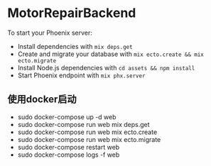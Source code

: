 # MotorRepairBackend

To start your Phoenix server:

  * Install dependencies with `mix deps.get`
  * Create and migrate your database with `mix ecto.create && mix ecto.migrate`
  * Install Node.js dependencies with `cd assets && npm install`
  * Start Phoenix endpoint with `mix phx.server`

## 使用docker启动

  * sudo docker-compose up -d web
  * sudo docker-compose run web mix deps.get
  * sudo docker-compose run web mix ecto.create
  * sudo docker-compose run web mix ecto.migrate
  * sudo docker-compose restart web
  * sudo docker-compose logs -f web
